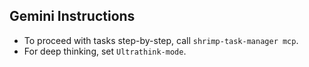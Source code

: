 ## Gemini Instructions

- To proceed with tasks step-by-step, call `shrimp-task-manager mcp`.
- For deep thinking, set `Ultrathink-mode`.
